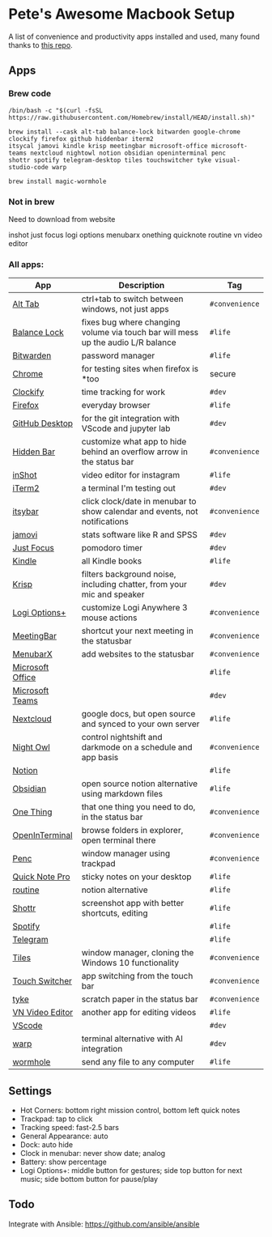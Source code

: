 # Pete's Awesome Macbook Setup

A list of convenience and productivity apps installed and used, many found thanks to [this repo](https://github.com/phmullins/awesome-macos).

## Apps
### Brew code

```
/bin/bash -c "$(curl -fsSL https://raw.githubusercontent.com/Homebrew/install/HEAD/install.sh)"
```

```
brew install --cask alt-tab balance-lock bitwarden google-chrome clockify firefox github hiddenbar iterm2 
itsycal jamovi kindle krisp meetingbar microsoft-office microsoft-teams nextcloud nightowl notion obsidian openinterminal penc 
shottr spotify telegram-desktop tiles touchswitcher tyke visual-studio-code warp 

brew install magic-wormhole
```

### Not in brew

Need to download from website

inshot
just focus
logi options
menubarx
onething
quicknote
routine
vn video editor

### All apps:

| App | Description | Tag|
|------| ----- | ----- |
| [Alt Tab](https://github.com/lwouis/alt-tab-macos)| ctrl+tab to switch between windows, not just apps| `#convenience` 
| [Balance Lock](https://apps.apple.com/us/app/balance-lock/id1019371109?mt=12)| fixes bug where changing volume via touch bar will mess up the audio L/R balance | `#life`
| [Bitwarden](https://apps.apple.com/us/app/bitwarden/id1352778147?mt=12)| password manager| `#life` 
| [Chrome](https://www.google.com/chrome/)| for testing sites when firefox is *too| secure| `#life` 
| [Clockify](https://clockify.me/mac-time-tracking)| time tracking for work| `#dev` 
| [Firefox](https://getfirefox.com)| everyday browser| `#life` 
| [GitHub Desktop](https://desktop.github.com/)| for the git integration with VScode and jupyter lab| `#dev` 
| [Hidden Bar](https://github.com/dwarvesf/hidden)| customize what app to hide behind an overflow arrow in the status bar| `#convenience` 
| [inShot](https://apps.apple.com/ua/app/inshot-video-editor/id997362197)| video editor for instagram| `#life` 
| [iTerm2](https://iterm2.com/downloads.html)| a terminal I'm testing out| `#dev` 
| [itsybar](https://www.mowglii.com/itsycal/)| click clock/date in menubar to show calendar and events, not notifications| `#convenience` 
| [jamovi](https://www.jamovi.org/)| stats software like R and SPSS| `#dev` 
| [Just Focus](https://apps.apple.com/us/app/just-focus/id1142151959?mt=12)| pomodoro timer| `#dev` 
| [Kindle](https://apps.apple.com/us/app/kindle/id405399194?mt=12)| all Kindle books| `#life` 
| [Krisp](https://krisp.ai)| filters background noise, including chatter, from your mic and speaker| `#dev`
| [Logi Options+](https://www.logitech.com/en-us/software/logi-options-plus.html)| customize Logi Anywhere 3 mouse actions| `#convenience`
| [MeetingBar](https://apps.apple.com/us/app/meetingbar/id1532419400?mt=12)| shortcut your next meeting in the statusbar| `#convenience` 
| [MenubarX](https://apps.apple.com/us/app/menubarx/id1575588022?mt=12)| add websites to the statusbar| `#convenience` 
| [Microsoft Office]( https://www.microsoft.com/en-US/microsoft-365/mac/microsoft-365-for-mac)| |`#life`
| [Microsoft Teams](https://www.microsoft.com/en-us/microsoft-teams/download-app#desktopAppDownloadregion)| | `#dev`
| [Nextcloud](https://nextcloud.com/install/#install-clients)| google docs, but open source and synced to your own server| `#life` 
| [Night Owl](https://nightowl.kramser.xyz/#)| control nightshift and darkmode on a schedule and app basis| `#convenience` 
| [Notion](https://notion.so)| | `#life`
| [Obsidian](https://obsidian.md/)| open source notion alternative using markdown files| `#life` 
| [One Thing](https://apps.apple.com/us/app/one-thing/id1604176982?mt=12)| that one thing you need to do, in the status bar| `#convenience` 
| [OpenInTerminal](https://github.com/Ji4n1ng/OpenInTerminal)| browse folders in explorer, open terminal there| `#convenience` 
| [Penc](https://deniz.co/penc/)| window manager using trackpad| `#convenience` 
| [Quick Note Pro](https://apps.apple.com/us/app/quick-note-one-click-notes/id1472935217?mt=12) | sticky notes on your desktop| `#life`
| [routine](https://www.routine.co/apps)| notion alternative| `#life` 
| [Shottr](https://shottr.cc/)| screenshot app with better shortcuts, editing| `#life`
| [Spotify](https://spotify.com)| | `#life`
| [Telegram](https://desktop.telegram.org/)| | `#life`
| [Tiles](https://freemacsoft.net/tiles/) | window manager, cloning the Windows 10 functionality| `#convenience`
| [Touch Switcher](https://hazeover.com/touchswitcher.html)| app switching from the touch bar| `#convenience` 
| [tyke](https://tyke.app/)| scratch paper in the status bar| `#convenience` 
| [VN Video Editor](https://apps.apple.com/us/app/vn-video-editor/id1494451650?mt=12)| another app for editing videos| `#life` 
| [VScode](https://code.visualstudio.com/Download)| | `#dev` 
| [warp](https://www.warp.dev/)| terminal alternative with AI integration| `#dev` 
| [wormhole](https://er.run/)| send any file to any computer| `#life` 



## Settings

* Hot Corners: bottom right mission control, bottom left quick notes
* Trackpad: tap to click
* Tracking speed: fast-2.5 bars
* General Appearance: auto
* Dock: auto hide
* Clock in menubar: never show date; analog
* Battery: show percentage
* Logi Options+: middle button for gestures; side top button for next music; side bottom button for pause/play

## Todo

Integrate with Ansible: https://github.com/ansible/ansible
